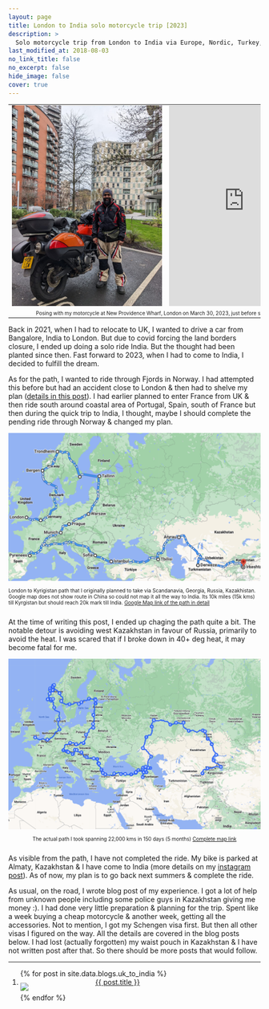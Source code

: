 ```yaml
---
layout: page
title: London to India solo motorcycle trip [2023]
description: >
  Solo motorcycle trip from London to India via Europe, Nordic, Turkey, Georgia, Russia, Kazakhstan, Tajikistan, Kyrgyzstan, China & Nepal. At the time of writing the post, I have covered 22,000 kms in around 5 months (150 days).
last_modified_at: 2018-08-03
no_link_title: false
no_excerpt: false
hide_image: false
cover: true
---
```


<table>
  <tr>
    <td style="width:50%"> <img style="min-height: 400px; min-width:300px" src="/images/europe-india-with-bike.jpeg"/></td>
    <td style="width:50%; text-align:center"><iframe style="min-height: 400px; height:100%; background-color: transparent;" src="https://youtube.com/embed/8DImciozYtE" frameborder="0" allow="accelerometer; autoplay; clipboard-write; encrypted-media; gyroscope; picture-in-picture"></iframe> </td>
  </tr>
  <tr>
    <td colspan="2"  style="width:100%; text-align:center; font-size: x-small">Posing with my motorcycle at New Providence Wharf, London on March 30, 2023, just before starting the ride</td>
  </tr>
</table>

Back in 2021, when I had to relocate to UK, I wanted to drive a car from Bangalore, India to London. But due to covid forcing the land borders closure, I ended up doing a solo ride India. But the thought had been planted since then. Fast forward to 2023, when I had to come to India, I decided to fulfill the dream.

As for the path, I wanted to ride through Fjords in Norway. I had attempted this before but had an accident close to London & then had to shelve my plan ([details in this post](https://pocha.substack.com/p/uk-ireland-motorbike-trip-part-2)). I had earlier planned to enter France from UK & then ride south around coastal area of Portugal, Spain, south of France but then during the quick trip to India, I thought, maybe I should complete the pending ride through Norway & changed my plan.

<img src="/images/europe-asia-plan.png" style="margin-bottom: 0" /> 
<p style="font-size: x-small;padding-bottom: 1em">London to Kyrigistan path that I originally planned to take via Scandanavia, Georgia, Russia, Kazakhistan. Google map does not show route in China so could not map it all the way to India. Its 10k miles (15k kms) till Kyrgistan but should reach 20k mark till India. <a href="https://www.google.com/maps/dir/London,+United+Kingdom/Leuven,+Belgium/Bergen,+Norway/Trondheim,+Norway/Stockholm,+Sweden/Tallinn,+Estonia/Warsaw,+Poland/Prague,+Czechia/Munich,+Germany/Pyrenees/Sofia,+Bulgaria/%C4%B0stanbul,+T%C3%BCrkiye/Tbilisi,+Georgia/Atyrau,+Kazakhstan/Derweze,+Turkmenistan/Irkeshtam,+Kyrgyzstan/@50.1277864,16.6776109,5.6z/data=!4m97!4m96!1m5!1m1!1s0x47d8a00baf21de75:0x52963a5addd52a99!2m2!1d-0.1275862!2d51.5072178!1m5!1m1!1s0x47c160d05ebbdf85:0x40099ab2f4d5690!2m2!1d4.7137645!2d50.8822871!1m5!1m1!1s0x46390d4966767d77:0x9e42a03eb4de0a08!2m2!1d5.3220544!2d60.3912628!1m5!1m1!1s0x466d319747037e53:0xbf7c8288f3cf3d4!2m2!1d10.3950528!2d63.4305149!1m5!1m1!1s0x465f763119640bcb:0xa80d27d3679d7766!2m2!1d18.0685808!2d59.3293235!1m5!1m1!1s0x46929499df5616bf:0x400b36d18fc6270!2m2!1d24.7535747!2d59.4369608!1m5!1m1!1s0x471ecc669a869f01:0x72f0be2a88ead3fc!2m2!1d21.0122287!2d52.2296756!1m5!1m1!1s0x470b939c0970798b:0x400af0f66164090!2m2!1d14.4378005!2d50.0755381!1m5!1m1!1s0x479e75f9a38c5fd9:0x10cb84a7db1987d!2m2!1d11.5819805!2d48.1351253!1m5!1m1!1s0x12a8a48b202023d5:0x1711d86785a522d6!2m2!1d1.0011899!2d42.6681804!1m5!1m1!1s0x40aa8682cb317bf5:0x400a01269bf5e60!2m2!1d23.3218675!2d42.6977082!1m5!1m1!1s0x14cab6515a60157b:0x22ac9af4915a1de8!2m2!1d28.7664408!2d41.1634302!1m5!1m1!1s0x40440cd7e64f626b:0x61d084ede2576ea3!2m2!1d44.8015168!2d41.6938026!1m5!1m1!1s0x41a3ea26f5b2dd0d:0x3e4a125c0e268d2d!2m2!1d51.9238373!2d47.0944959!1m5!1m1!1s0x3f62b4f7b4d79731:0x1b7a8833c89ceca!2m2!1d58.4169385!2d40.1739571!1m5!1m1!1s0x3895bcb939b6b20d:0x4cdabe973796a287!2m2!1d73.8985042!2d39.6783413" target="_blank">Google Map link of the path in detail</a></p>

At the time of writing this post, I ended up chaging the path quite a bit. The notable detour is avoiding west Kazakhstan in favour of Russia, primarily to avoid the heat. I was scared that if I broke down in 40+ deg heat, it may become fatal for me.

<img src="/images/london-india-actual-path.png" style="margin-bottom: 0" />
<p style="font-size: x-small;padding-bottom: 1em; text-align:center">The actual path I took spanning 22,000 kms in 150 days (5 months) <a href="https://www.google.com/maps/d/u/1/edit?mid=1-k3z-DldosdzkuayqEkLbTK5lWG4-Tw&ll=43.03320326285542%2C34.30586065368651&z=4" target="_blank">Complete map link</a></p>

As visible from the path, I have not completed the ride. My bike is parked at Almaty, Kazakhstan & I have come to India (more details on my [instagram post](https://www.instagram.com/p/CwvgMOjK0z1/)). As of now, my plan is to go back next summers & complete the ride.

As usual, on the road, I wrote blog post of my experience. I got a lot of help from unknown people including some police guys in Kazakhstan giving me money :). I had done very little preparation & planning for the trip. Spent like a week buying a cheap motorcycle & another week, getting all the accessories. Not to mention, I got my Schengen visa first. But then all other visas I figured on the way. All the details are covered in the blog posts below. I had lost (actually forgotten) my waist pouch in Kazakhstan & I have not written post after that. So there should be more posts that would follow.

<hr/>

<ol class="related-posts">
{% for post in site.data.blogs.uk_to_india %}
  <li class="h4">
    <div style="clear:both; margin-bottom: 1em">
      <a href="{{ post.url }}" class="flip-title" target="_blank" style="position:relative">
        <img align="left" style="width: 10em; margin: 10px 0 0 0" src="{{ post.pic }}"/>
        <span style="text-align:left; margin-left: 10px; -webkit-box-decoration-break: clone; ">{{ post.title }}</span>
      </a>
    </div>
  </li>
{% endfor %}
</ol>
